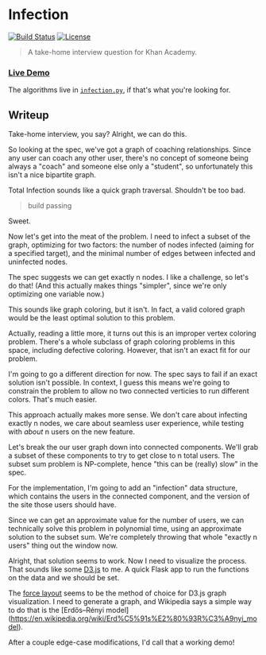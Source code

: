 Infection
=========

[![Build Status](https://api.travis-ci.com/nickfrostatx/infection.svg?token=YeitCXiqqz9YFA7WLxxh)](https://travis-ci.com/nickfrostatx/infection)
[![License](https://img.shields.io/badge/license-MIT-blue.svg)](https://raw.githubusercontent.com/nickfrostatx/infection/master/LICENSE)

> A take-home interview question for Khan Academy.

### [Live Demo](https://lit-basin-6396.herokuapp.com/)

The algorithms live in [``infection.py``](infection.py), if that's what you're
looking for.

Writeup
-------

Take-home interview, you say? Alright, we can do this.

So looking at the spec, we've got a graph of coaching relationships. Since any
user can coach any other user, there's no concept of someone being always a
"coach" and someone else only a "student", so unfortunately this isn't a nice
bipartite graph.

Total Infection sounds like a quick graph traversal. Shouldn't be too bad.

> build passing

Sweet.

Now let's get into the meat of the problem. I need to infect a subset of the
graph, optimizing for two factors: the number of nodes infected (aiming for a
specified target), and the minimal number of edges between infected and
uninfected nodes.

The spec suggests we can get exactly n nodes. I like a challenge, so let's do
that! (And this actually makes things "simpler", since we're only optimizing
one variable now.)

This sounds like graph coloring, but it isn't. In fact, a valid colored graph
would be the least optimal solution to this problem.

Actually, reading a little more, it turns out this is an improper vertex
coloring problem. There's a whole subclass of graph coloring problems in this
space, including defective coloring. However, that isn't an exact fit for our
problem.

I'm going to go a different direction for now. The spec says to fail if an exact
solution isn't possible. In context, I guess this means we're going to constrain
the problem to allow no two connected verticies to run different colors. That's
much easier.

This approach actually makes more sense. We don't care about infecting exactly
n nodes, we care about seamless user experience, while testing with *about* n
users on the new feature.

Let's break the our user graph down into connected components. We'll grab a
subset of these components to try to get close to n total users. The subset sum
problem is NP-complete, hence "this can be (really) slow" in the spec.

For the implementation, I'm going to add an "infection" data structure, which
contains the users in the connected component, and the version of the site those
users should have.

Since we can get an approximate value for the number of users, we can
technically solve this problem in polynomial time, using an approximate solution
to the subset sum. We're completely throwing that whole "exactly n users" thing
out the window now.

Alright, that solution seems to work. Now I need to visualize the process. That
sounds like some [D3.js](http://d3js.org/) to me. A quick Flask app to run the
functions on the data and we should be set.

The [force layout](https://github.com/mbostock/d3/wiki/Force-Layout) seems to be
the method of choice for D3.js graph visualization. I need to generate a graph,
and Wikipedia says a simple way to do that is the [Erdős–Rényi model]
(https://en.wikipedia.org/wiki/Erd%C5%91s%E2%80%93R%C3%A9nyi_model).

After a couple edge-case modifications, I'd call that a working demo!
